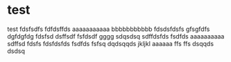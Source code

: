 test
====

test
fdsfsdfs
fdfdsffds
aaaaaaaaaaa
bbbbbbbbbbb
fdsdsfdsfs
gfsgfdfs
dgfdgfdg
fdsfsd
dsffsdf
fsfdsdf
gggg
sdqsdsq
sdffdsfds
fsdfds
aaaaaaaaaa
sdffsd
fdsfs
fdsfdsfds
fsdfds
fsfsq
dqdsqqds
jkljkl
aaaaaa
ffs
ffs
dsqqds
dsdsq
